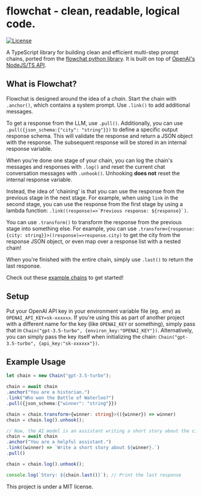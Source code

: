 # flowchat - clean, readable, logical code.

[![License](https://img.shields.io/pypi/l/flowchat?logoColor=blue)](LICENSE.txt)

A TypeScript library for building clean and efficient multi-step prompt chains, ported from the [flowchat python library](https://github.com/flatypus/flowchat). It is built on top of [OpenAI's NodeJS/TS API](https://github.com/openai/openai-node).

## What is Flowchat?
Flowchat is designed around the idea of a *chain*. Start the chain with `.anchor()`, which contains a system prompt. Use `.link()` to add additional messages.

To get a response from the LLM, use `.pull()`. Additionally, you can use `.pull({json_schema:{"city": "string"}})` to define a specific output response schema. This will validate the response and return a JSON object with the response. The subsequent response will be stored in an internal response variable.

When you're done one stage of your chain, you can log the chain's messages and responses with `.log()` and reset the current chat conversation messages with `.unhook()`.
Unhooking **does not** reset the internal response variable. 

Instead, the idea of 'chaining' is that you can use the response from the previous stage in the next stage.
For example, when using `link` in the second stage, you can use the response from the first stage by using a lambda function: ```.link((response)=>`Previous response: ${response}`)```. 

You can use `.transform()` to transform the response from the previous stage into something else. For example, you can use `.transform<{response: {city: string}}>((response)=>response.city)` to get the city from the response JSON object, or even map over a response list with a nested chain!

When you're finished with the entire chain, simply use `.last()` to return the last response.

Check out these [example chains](/examples) to get started!


## Setup
Put your OpenAI API key in your environment variable file (eg. .env) as `OPENAI_API_KEY=sk-xxxxxx`. If you're using this as part of another project with a different name for the key (like `OPENAI_KEY` or something), simply pass that in `Chain("gpt-3.5-turbo", {environ_key:"OPENAI_KEY"})`. Alternatively, you can simply pass the key itself when initializing the chain: `Chain("gpt-3.5-turbo", {api_key:"sk-xxxxxx"})`.

## Example Usage
```ts
let chain = new Chain("gpt-3.5-turbo");

chain = await chain
.anchor("You are a historian.")
.link("Who won the Battle of Waterloo?")
.pull({json_schema:{"winner": "string"}})

chain = chain.transform<{winner: string}>(({winner}) => winner)
chain = chain.log().unhook();

// Now, the AI model is an assistant writing a short story about the city returned in the earlier prompt
chain = await chain
.anchor("You are a helpful assistant.")
.link((winner) => `Write a short story about ${winner}.`)
.pull()

chain = chain.log().unhook();   

console.log(`Story: ${chain.last()}`); // Print the last response
```

This project is under a MIT license.
